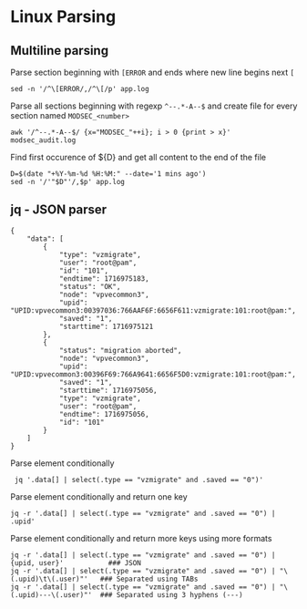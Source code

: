 # Linux Parsing

## Multiline parsing

Parse section beginning with `[ERROR` and ends where new line begins next `[`

    sed -n '/^\[ERROR/,/^\[/p' app.log

Parse all sections beginning with regexp `^--.*-A--$` and create file for every section named `MODSEC_<number>`

    awk '/^--.*-A--$/ {x="MODSEC_"++i}; i > 0 {print > x}' modsec_audit.log

Find first occurence of ${D} and get all content to the end of the file

    D=$(date "+%Y-%m-%d %H:%M:" --date='1 mins ago')
    sed -n '/'"$D"'/,$p' app.log

## jq - JSON parser

    {
        "data": [
            {
                "type": "vzmigrate",
                "user": "root@pam",
                "id": "101",
                "endtime": 1716975183,
                "status": "OK",
                "node": "vpvecommon3",
                "upid": "UPID:vpvecommon3:00397036:766AAF6F:6656F611:vzmigrate:101:root@pam:",
                "saved": "1",
                "starttime": 1716975121
            },
            {
                "status": "migration aborted",
                "node": "vpvecommon3",
                "upid": "UPID:vpvecommon3:00396F69:766A9641:6656F5D0:vzmigrate:101:root@pam:",
                "saved": "1",
                "starttime": 1716975056,
                "type": "vzmigrate",
                "user": "root@pam",
                "endtime": 1716975056,
                "id": "101"
            }
        ]
    }

Parse element conditionally

     jq '.data[] | select(.type == "vzmigrate" and .saved == "0")'

Parse element conditionally and return one key

    jq -r '.data[] | select(.type == "vzmigrate" and .saved == "0") | .upid'

Parse element conditionally and return more keys using more formats

    jq -r '.data[] | select(.type == "vzmigrate" and .saved == "0") | {upid, user}'           ### JSON
    jq -r '.data[] | select(.type == "vzmigrate" and .saved == "0") | "\(.upid)\t\(.user)"'   ### Separated using TABs
    jq -r '.data[] | select(.type == "vzmigrate" and .saved == "0") | "\(.upid)---\(.user)"'  ### Separated using 3 hyphens (---)
